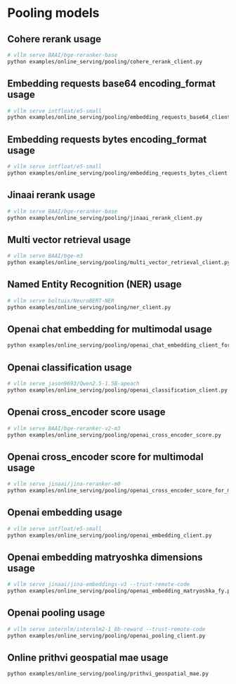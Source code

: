 # Pooling models

## Cohere rerank usage

```bash
# vllm serve BAAI/bge-reranker-base
python examples/online_serving/pooling/cohere_rerank_client.py
```

## Embedding requests base64 encoding_format usage

```bash
# vllm serve intfloat/e5-small
python examples/online_serving/pooling/embedding_requests_base64_client.py
```

## Embedding requests bytes encoding_format usage

```bash
# vllm serve intfloat/e5-small
python examples/online_serving/pooling/embedding_requests_bytes_client.py
```

## Jinaai rerank usage

```bash
# vllm serve BAAI/bge-reranker-base
python examples/online_serving/pooling/jinaai_rerank_client.py
```

## Multi vector retrieval usage

```bash
# vllm serve BAAI/bge-m3
python examples/online_serving/pooling/multi_vector_retrieval_client.py
```

## Named Entity Recognition (NER) usage

```bash
# vllm serve boltuix/NeuroBERT-NER
python examples/online_serving/pooling/ner_client.py
```

## Openai chat embedding for multimodal usage

```bash
python examples/online_serving/pooling/openai_chat_embedding_client_for_multimodal.py
```

## Openai classification usage

```bash
# vllm serve jason9693/Qwen2.5-1.5B-apeach
python examples/online_serving/pooling/openai_classification_client.py
```

## Openai cross_encoder score usage

```bash
# vllm serve BAAI/bge-reranker-v2-m3
python examples/online_serving/pooling/openai_cross_encoder_score.py
```

## Openai cross_encoder score for multimodal usage

```bash
# vllm serve jinaai/jina-reranker-m0
python examples/online_serving/pooling/openai_cross_encoder_score_for_multimodal.py
```

## Openai embedding usage

```bash
# vllm serve intfloat/e5-small
python examples/online_serving/pooling/openai_embedding_client.py
```

## Openai embedding matryoshka dimensions usage

```bash
# vllm serve jinaai/jina-embeddings-v3 --trust-remote-code
python examples/online_serving/pooling/openai_embedding_matryoshka_fy.py
```

## Openai pooling usage

```bash
# vllm serve internlm/internlm2-1_8b-reward --trust-remote-code
python examples/online_serving/pooling/openai_pooling_client.py
```

## Online prithvi geospatial mae usage

```bash
python examples/online_serving/pooling/prithvi_geospatial_mae.py
```
